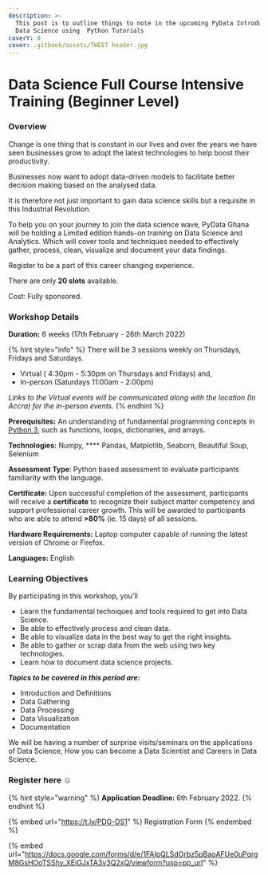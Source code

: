 ```yaml
---
description: >-
  This post is to outline things to note in the upcoming PyData Introduction to
  Data Science using  Python Tutorials
coverY: 0
cover: .gitbook/assets/TWEET header.jpg
---
```


# Data Science Full Course Intensive Training (Beginner Level)

### **Overview**

Change is one thing that is constant in our lives and over the years we have seen businesses grow to adopt the latest technologies to help boost their productivity.

Businesses now want to adopt data-driven models to facilitate better decision making based on the analysed data.&#x20;

It is therefore not just important to gain data science skills but a requisite in this Industrial Revolution.

To help you on your journey to join the data science wave, PyData Ghana will be holding a Limited edition hands-on training on Data Science and Analytics. Which will cover tools and techniques needed to effectively gather, process, clean, visualize and document your data findings.&#x20;

Register to be a part of this career changing experience.

There are only **20 slots** available.

Cost: Fully sponsored.&#x20;

### Workshop Details

**Duration:** 6 weeks (17th February - 26th March 2022)

{% hint style="info" %}
There will be 3 sessions weekly on Thursdays, Fridays and Saturdays.

* Virtual ( 4:30pm - 5:30pm on Thursdays and Fridays) and,
* In-person (Saturdays 11:00am - 2:00pm)



_Links to the Virtual events will be communicated along with the location (In Accra) for the in-person events._
{% endhint %}

**Prerequisites:** An understanding of fundamental programming concepts in [Python 3](https://wiki.python.org/moin/BeginnersGuide), such as functions, loops, dictionaries, and arrays.

**Technologies:** Numpy, **** Pandas, Matplotlib, Seaborn, Beautiful Soup, Selenium

**Assessment Type**: Python based assessment to evaluate participants familiarity with the language.

**Certificate:** Upon successful completion of the assessment, participants will receive a **certificate** to recognize their subject matter competency and support professional career growth. This will be awarded to participants who are able to attend **>80%** (ie. 15 days) of all sessions.

**Hardware Requirements:** Laptop computer capable of running the latest version of Chrome or Firefox.

**Languages:** English

### Learning Objectives

By participating in this workshop, you'll

* Learn the fundamental techniques and tools required to get into Data Science.
* Be able to effectively process and clean data.
* Be able to visualize data in the best way to get the right insights.
* Be able to gather or scrap data from the web using two key technologies.
* Learn how to document data science projects.

_**Topics to be covered in this period are:**_

* Introduction and Definitions
* Data Gathering
* Data Processing
* Data Visualization
* Documentation

We will be having a number of surprise visits/seminars on the applications of Data Science, How you can become a Data Scientist and Careers in Data Science.

### Register here :relaxed:

{% hint style="warning" %}
**Application Deadline:** 6th February 2022.
{% endhint %}

{% embed url="https://t.ly/PDG-DS1" %}
Registration Form
{% endembed %}

{% embed url="https://docs.google.com/forms/d/e/1FAIpQLSdOrbz5pBaqAFUe0uPqrgM8GsHOoTSShy_XEiGJxTA3v3Q2xQ/viewform?usp=pp_url" %}
